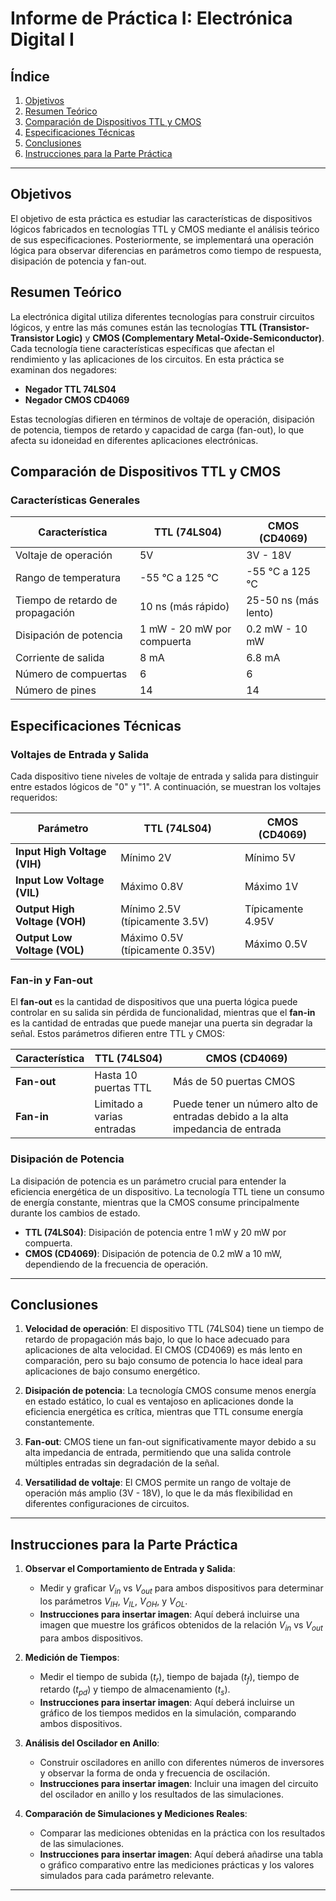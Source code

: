# Informe de Práctica I: Electrónica Digital I

## Índice

1. [Objetivos](#objetivos)
2. [Resumen Teórico](#resumen-teórico)
3. [Comparación de Dispositivos TTL y CMOS](#comparación-de-dispositivos-ttl-y-cmos)
4. [Especificaciones Técnicas](#especificaciones-técnicas)
5. [Conclusiones](#conclusiones)
6. [Instrucciones para la Parte Práctica](#instrucciones-para-la-parte-práctica)

---

## Objetivos

El objetivo de esta práctica es estudiar las características de dispositivos lógicos fabricados en tecnologías TTL y CMOS mediante el análisis teórico de sus especificaciones. Posteriormente, se implementará una operación lógica para observar diferencias en parámetros como tiempo de respuesta, disipación de potencia y fan-out.

## Resumen Teórico

La electrónica digital utiliza diferentes tecnologías para construir circuitos lógicos, y entre las más comunes están las tecnologías **TTL (Transistor-Transistor Logic)** y **CMOS (Complementary Metal-Oxide-Semiconductor)**. Cada tecnología tiene características específicas que afectan el rendimiento y las aplicaciones de los circuitos. En esta práctica se examinan dos negadores:

- **Negador TTL 74LS04**
- **Negador CMOS CD4069**

Estas tecnologías difieren en términos de voltaje de operación, disipación de potencia, tiempos de retardo y capacidad de carga (fan-out), lo que afecta su idoneidad en diferentes aplicaciones electrónicas.

## Comparación de Dispositivos TTL y CMOS

### Características Generales

| Característica               | TTL (74LS04)                    | CMOS (CD4069)                  |
|------------------------------|---------------------------------|--------------------------------|
| Voltaje de operación         | 5V                              | 3V - 18V                       |
| Rango de temperatura         | -55 °C a 125 °C                | -55 °C a 125 °C                |
| Tiempo de retardo de propagación | 10 ns (más rápido)              | 25-50 ns (más lento)           |
| Disipación de potencia       | 1 mW - 20 mW por compuerta     | 0.2 mW - 10 mW                 |
| Corriente de salida          | 8 mA                           | 6.8 mA                         |
| Número de compuertas         | 6                              | 6                              |
| Número de pines              | 14                             | 14                             |

## Especificaciones Técnicas

### Voltajes de Entrada y Salida

Cada dispositivo tiene niveles de voltaje de entrada y salida para distinguir entre estados lógicos de "0" y "1". A continuación, se muestran los voltajes requeridos:

| Parámetro                       | TTL (74LS04)                     | CMOS (CD4069)                 |
|---------------------------------|----------------------------------|-------------------------------|
| **Input High Voltage (VIH)**    | Mínimo 2V                        | Mínimo 5V                     |
| **Input Low Voltage (VIL)**     | Máximo 0.8V                      | Máximo 1V                     |
| **Output High Voltage (VOH)**   | Mínimo 2.5V (típicamente 3.5V)   | Típicamente 4.95V             |
| **Output Low Voltage (VOL)**    | Máximo 0.5V (típicamente 0.35V)  | Máximo 0.5V                   |

### Fan-in y Fan-out

El **fan-out** es la cantidad de dispositivos que una puerta lógica puede controlar en su salida sin pérdida de funcionalidad, mientras que el **fan-in** es la cantidad de entradas que puede manejar una puerta sin degradar la señal. Estos parámetros difieren entre TTL y CMOS:

| Característica             | TTL (74LS04)                 | CMOS (CD4069)                      |
|----------------------------|------------------------------|------------------------------------|
| **Fan-out**                | Hasta 10 puertas TTL         | Más de 50 puertas CMOS             |
| **Fan-in**                 | Limitado a varias entradas   | Puede tener un número alto de entradas debido a la alta impedancia de entrada |

### Disipación de Potencia

La disipación de potencia es un parámetro crucial para entender la eficiencia energética de un dispositivo. La tecnología TTL tiene un consumo de energía constante, mientras que la CMOS consume principalmente durante los cambios de estado.

- **TTL (74LS04)**: Disipación de potencia entre 1 mW y 20 mW por compuerta.
- **CMOS (CD4069)**: Disipación de potencia de 0.2 mW a 10 mW, dependiendo de la frecuencia de operación.

---

## Conclusiones

1. **Velocidad de operación**: El dispositivo TTL (74LS04) tiene un tiempo de retardo de propagación más bajo, lo que lo hace adecuado para aplicaciones de alta velocidad. El CMOS (CD4069) es más lento en comparación, pero su bajo consumo de potencia lo hace ideal para aplicaciones de bajo consumo energético.
   
2. **Disipación de potencia**: La tecnología CMOS consume menos energía en estado estático, lo cual es ventajoso en aplicaciones donde la eficiencia energética es crítica, mientras que TTL consume energía constantemente.

3. **Fan-out**: CMOS tiene un fan-out significativamente mayor debido a su alta impedancia de entrada, permitiendo que una salida controle múltiples entradas sin degradación de la señal.

4. **Versatilidad de voltaje**: El CMOS permite un rango de voltaje de operación más amplio (3V - 18V), lo que le da más flexibilidad en diferentes configuraciones de circuitos.

---

## Instrucciones para la Parte Práctica

1. **Observar el Comportamiento de Entrada y Salida**:
   - Medir y graficar $V_{in}$ vs $V_{out}$ para ambos dispositivos para determinar los parámetros $V_{IH}$, $V_{IL}$, $V_{OH}$, y $V_{OL}$.
   - **Instrucciones para insertar imagen**: Aquí deberá incluirse una imagen que muestre los gráficos obtenidos de la relación $V_{in}$ vs $V_{out}$ para ambos dispositivos.

2. **Medición de Tiempos**:
   - Medir el tiempo de subida ($t_r$), tiempo de bajada ($t_f$), tiempo de retardo ($t_{pd}$) y tiempo de almacenamiento ($t_s$).
   - **Instrucciones para insertar imagen**: Aquí deberá incluirse un gráfico de los tiempos medidos en la simulación, comparando ambos dispositivos.

3. **Análisis del Oscilador en Anillo**:
   - Construir osciladores en anillo con diferentes números de inversores y observar la forma de onda y frecuencia de oscilación.
   - **Instrucciones para insertar imagen**: Incluir una imagen del circuito del oscilador en anillo y los resultados de las simulaciones.

4. **Comparación de Simulaciones y Mediciones Reales**:
   - Comparar las mediciones obtenidas en la práctica con los resultados de las simulaciones.
   - **Instrucciones para insertar imagen**: Aquí deberá añadirse una tabla o gráfico comparativo entre las mediciones prácticas y los valores simulados para cada parámetro relevante.

---

